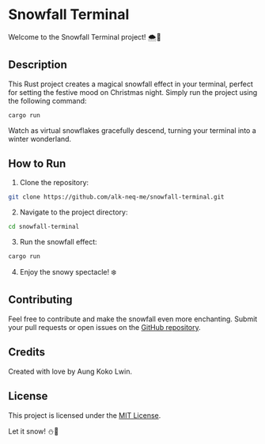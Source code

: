 # Snowfall Terminal

Welcome to the Snowfall Terminal project! 🌨️🎄

## Description

This Rust project creates a magical snowfall effect in your terminal, perfect for setting the festive mood on Christmas night. Simply run the project using the following command:

```bash
cargo run
```

Watch as virtual snowflakes gracefully descend, turning your terminal into a winter wonderland.

## How to Run

1. Clone the repository:

```bash
git clone https://github.com/alk-neq-me/snowfall-terminal.git
```

2. Navigate to the project directory:

```bash
cd snowfall-terminal
```

3. Run the snowfall effect:

```bash
cargo run
```

4. Enjoy the snowy spectacle! ❄️

## Contributing

Feel free to contribute and make the snowfall even more enchanting. Submit your pull requests or open issues on the [GitHub repository](https://github.com/alk-neq-me/snowfall-terminal).

## Credits

Created with love by Aung Koko Lwin.

## License

This project is licensed under the [MIT License](LICENSE).

Let it snow! ⛄🎁
